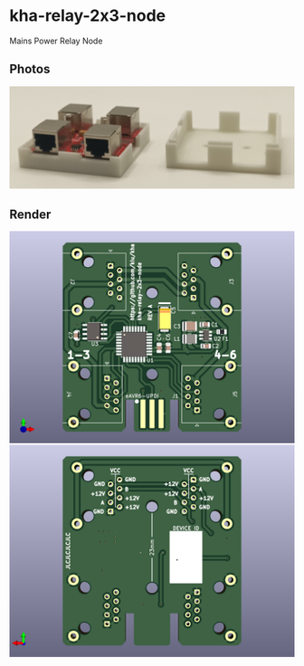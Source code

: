 # kha-relay-2x3-node

Mains Power Relay Node

## Photos

<img src="kha-relay-2x3-node-photo.jpg" width="800"/>

## Render

<img src="kha-relay-2x3-node-render-front.png" width="800"/>

<img src="kha-relay-2x3-node-render-back.png" width="800"/>
